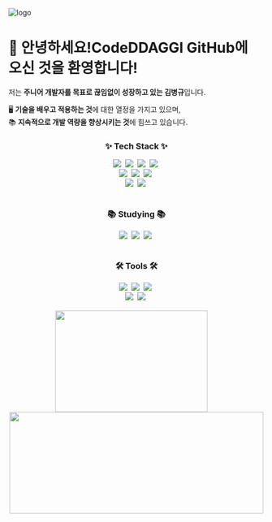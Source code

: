 ![logo](https://github.com/user-attachments/assets/6102505c-abd5-4e92-a4c0-27f746472b35)

# 👋 안녕하세요!CodeDDAGGI GitHub에 오신 것을 환영합니다!

저는 **주니어 개발자를 목표로 끊임없이 성장하고 있는 김병규**입니다.

🖥️ **기술을 배우고 적용하는 것**에 대한 열정을 가지고 있으며,  
📚 **지속적으로 개발 역량을 향상시키는 것**에 힘쓰고 있습니다.

<h3 align="center">✨ Tech Stack ✨</h3>
<div align="center">
  <img src="https://img.shields.io/badge/java-007396?style=for-the-badge&logo=java&logoColor=FFD700&background=1e40af" />&nbsp
  <img src="https://img.shields.io/badge/kotlin-7F52FF?style=for-the-badge&logo=kotlin&logoColor=F0E68C&background=8b5cf6" />&nbsp
  <img src="https://img.shields.io/badge/spring%20boot-6DB33F?style=for-the-badge&logo=springboot&logoColor=ADFF2F&background=15803d" />&nbsp
  <img src="https://img.shields.io/badge/spring%20data%20jpa-6DB33F?style=for-the-badge&logo=springdata&logoColor=ADFF2F&background=10b981" />&nbsp
</div>

<div align="center">
  <img src="https://img.shields.io/badge/mariaDB-003545?style=for-the-badge&logo=mariadb&logoColor=FF4500&background=2b6cb0" />&nbsp
  <img src="https://img.shields.io/badge/mysql-4479A1?style=for-the-badge&logo=mysql&logoColor=white" />&nbsp
  <img src="https://img.shields.io/badge/h2-009639?style=for-the-badge&logo=h2&logoColor=FF6347&background=16a34a" />&nbsp
</div>

<div align="center">
  <img src="https://img.shields.io/badge/mybatis-ef4444?style=for-the-badge&logo=mybatis&logoColor=FFD700&background=ef4444" />&nbsp
  <img src="https://img.shields.io/badge/docker-2496ED?style=for-the-badge&logo=docker&logoColor=F4A460&background=0284c7" />&nbsp
</div>

<br>

<h3 align="center">📚 Studying 📚</h3>
<div align="center">
  <img src="https://img.shields.io/badge/redis-DC382D?style=for-the-badge&logo=redis&logoColor=F4A460&background=9d174d" />&nbsp
  <img src="https://img.shields.io/badge/r2dbc-00C8A8?style=for-the-badge&logo=r2dbc&logoColor=ADFF2F&background=10b981" />&nbsp
  <img src="https://img.shields.io/badge/kafka-db2777?style=for-the-badge&logo=apachekafka&logoColor=FFD700&background=db2777" />&nbsp
</div>

<br>

<h3 align="center">🛠 Tools 🛠</h3>
<div align="center">
  <img src="https://img.shields.io/badge/git-f97316?style=for-the-badge&logo=git&logoColor=F0E68C&background=f97316" />&nbsp
  <img src="https://img.shields.io/badge/github-22c55e?style=for-the-badge&logo=github&logoColor=F4A460&background=22c55e" />&nbsp
  <img src="https://img.shields.io/badge/IntelliJ%20IDEA-6b21a8?style=for-the-badge&logo=intellijidea&logoColor=F0E68C&background=6b21a8" />&nbsp
</div>

<div align="center">
  <img src="https://img.shields.io/badge/maven-be185d?style=for-the-badge&logo=maven&logoColor=F0E68C&background=be185d" />&nbsp
  <img src="https://img.shields.io/badge/gradle-9333ea?style=for-the-badge&logo=gradle&logoColor=F4A460&background=9333ea" />&nbsp
</div>
<br>

<div align="center" style="width:100%">
  <a href="https://github.com/CodeDDAGGI" style="display: inline-block; margin-right: 20px;">
    <img align="center" style="height:200px; width: 300px;" src="https://github-readme-stats.vercel.app/api/top-langs/?username=CodeDDAGGI&layout=compact&theme=tokyonight&hide_border=true" />
  </a>
  <a href="https://github.com/CodeDDAGGI" style="display: inline-block;">
    <img align="center" style="height:200px; width: 500px;" src="https://github-readme-stats.vercel.app/api?username=CodeDDAGGI&show_icons=true&hide_border=true&count_private=true&theme=tokyonight" />
  </a>
</div>

